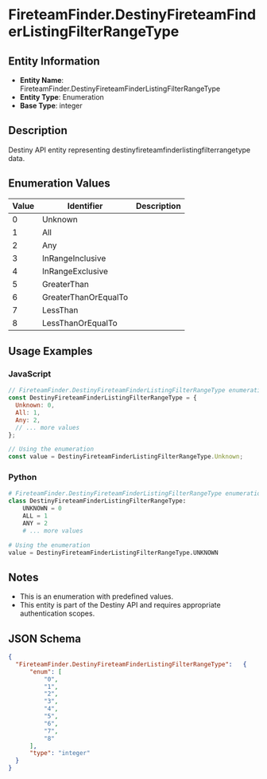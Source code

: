 # FireteamFinder.DestinyFireteamFinderListingFilterRangeType

## Entity Information
- **Entity Name**: FireteamFinder.DestinyFireteamFinderListingFilterRangeType
- **Entity Type**: Enumeration
- **Base Type**: integer

## Description
Destiny API entity representing destinyfireteamfinderlistingfilterrangetype data.

## Enumeration Values

| Value | Identifier | Description |
|-------|------------|-------------|
| 0 | Unknown |  |
| 1 | All |  |
| 2 | Any |  |
| 3 | InRangeInclusive |  |
| 4 | InRangeExclusive |  |
| 5 | GreaterThan |  |
| 6 | GreaterThanOrEqualTo |  |
| 7 | LessThan |  |
| 8 | LessThanOrEqualTo |  |

## Usage Examples

### JavaScript
```javascript
// FireteamFinder.DestinyFireteamFinderListingFilterRangeType enumeration values
const DestinyFireteamFinderListingFilterRangeType = {
  Unknown: 0,
  All: 1,
  Any: 2,
  // ... more values
};

// Using the enumeration
const value = DestinyFireteamFinderListingFilterRangeType.Unknown;
```

### Python
```python
# FireteamFinder.DestinyFireteamFinderListingFilterRangeType enumeration values
class DestinyFireteamFinderListingFilterRangeType:
    UNKNOWN = 0
    ALL = 1
    ANY = 2
    # ... more values

# Using the enumeration
value = DestinyFireteamFinderListingFilterRangeType.UNKNOWN
```

## Notes
- This is an enumeration with predefined values.
- This entity is part of the Destiny API and requires appropriate authentication scopes.

## JSON Schema
```json
{
  "FireteamFinder.DestinyFireteamFinderListingFilterRangeType":   {
      "enum": [
          "0",
          "1",
          "2",
          "3",
          "4",
          "5",
          "6",
          "7",
          "8"
      ],
      "type": "integer"
  }
}
```
